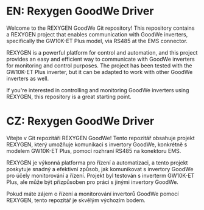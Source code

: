 # EN: Rexygen GoodWe Driver

Welcome to the REXYGEN GoodWe Git repository! This repository contains a REXYGEN project that enables communication with GoodWe inverters, specifically the GW10K-ET Plus model, via RS485 at the EMS connector.

REXYGEN is a powerful platform for control and automation, and this project provides an easy and efficient way to communicate with GoodWe inverters for monitoring and control purposes. The project has been tested with the GW10K-ET Plus inverter, but it can be adapted to work with other GoodWe inverters as well.

If you're interested in controlling and monitoring GoodWe inverters using REXYGEN, this repository is a great starting point.

# CZ: Rexygen GoodWe Driver

Vítejte v Git repozitáři REXYGEN GoodWe! Tento repozitář obsahuje projekt REXYGEN, který umožňuje komunikaci s invertory GoodWe, konkrétně s modelem GW10K-ET Plus, pomocí rozhraní RS485 na konektoru EMS.

REXYGEN je výkonná platforma pro řízení a automatizaci, a tento projekt poskytuje snadný a efektivní způsob, jak komunikovat s invertory GoodWe pro účely monitorování a řízení. Projekt byl testován s inverterm GW10K-ET Plus, ale může být přizpůsoben pro práci s jinými invertory GoodWe.

Pokud máte zájem o řízení a monitorování invertorů GoodWe pomocí REXYGEN, tento repozitář je skvělým výchozím bodem.
